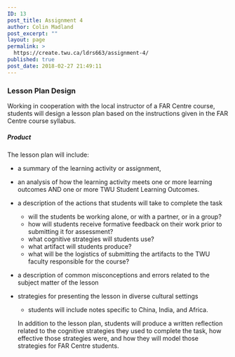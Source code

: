 ```yaml
---
ID: 13
post_title: Assignment 4
author: Colin Madland
post_excerpt: ""
layout: page
permalink: >
  https://create.twu.ca/ldrs663/assignment-4/
published: true
post_date: 2018-02-27 21:49:11
---
```

### Lesson Plan Design

Working in cooperation with the local instructor of a FAR Centre course, students will design a lesson plan based on the instructions given in the FAR Centre course syllabus.

##### Product

 The lesson plan will include:
 - a summary of the learning activity or assignment,
 - an analysis of how the learning activity meets one or more learning outcomes AND one or more TWU Student Learning Outcomes.
 - a description of the actions that students will take to complete the task
   - will the students be working alone, or with a partner, or in a group?
   - how will students receive formative feedback on their work prior to submitting it for assessment?
   - what cognitive strategies will students use?
   - what artifact will students produce?
   - what will be the logistics of submitting the artifacts to the TWU faculty responsible for the course?
 - a description of common misconceptions and errors related to the subject matter of the lesson
 - strategies for presenting the lesson in diverse cultural settings
   - students will include notes specific to China, India, and Africa.

   In addition to the lesson plan, students will produce a written reflection related to the cognitive strategies they used to complete the task, how effective those strategies were, and how they will model those strategies for FAR Centre students.